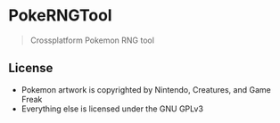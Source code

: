 # PokeRNGTool
> Crossplatform Pokemon RNG tool

## License
* Pokemon artwork is copyrighted by Nintendo, Creatures, and Game Freak
* Everything else is licensed under the GNU GPLv3
